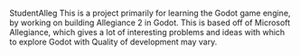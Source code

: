 StudentAlleg
This is a project primarily for learning the Godot game engine, by working on building Allegiance 2 in Godot. 
This is based off of Microsoft Allegiance, which gives a lot of interesting problems and ideas with which to explore Godot with
Quality of development may vary.
